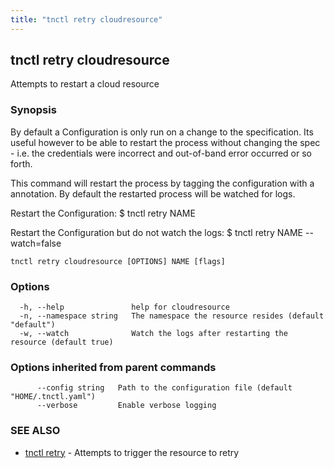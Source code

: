 ```yaml
---
title: "tnctl retry cloudresource"
---
```

## tnctl retry cloudresource

Attempts to restart a cloud resource

### Synopsis


By default a Configuration is only run on a change to the specification. Its
useful however to be able to restart the process without changing the
spec - i.e. the credentials were incorrect and out-of-band error occurred or
so forth.

This command will restart the process by tagging the configuration with a
annotation. By default the restarted process will be watched for logs.

Restart the Configuration:
$ tnctl retry NAME

Restart the Configuration but do not watch the logs:
$ tnctl retry NAME --watch=false


```
tnctl retry cloudresource [OPTIONS] NAME [flags]
```

### Options

```
  -h, --help               help for cloudresource
  -n, --namespace string   The namespace the resource resides (default "default")
  -w, --watch              Watch the logs after restarting the resource (default true)
```

### Options inherited from parent commands

```
      --config string   Path to the configuration file (default "HOME/.tnctl.yaml")
      --verbose         Enable verbose logging
```

### SEE ALSO

* [tnctl retry](../tnctl_retry)	 - Attempts to trigger the resource to retry

